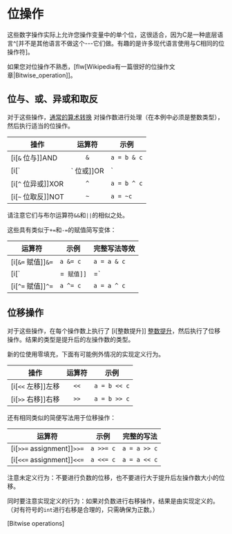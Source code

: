 <!-- Beej's guide to C

# vim: ts=4:sw=4:nosi:et:tw=72
-->

# 位操作

这些数字操作实际上允许您操作变量中的单个位，这很适合，因为C是一种底层语言^[并不是其他语言不做这个---它们做。有趣的是许多现代语言使用与C相同的位操作符]。

如果您对位操作不熟悉，[flw[Wikipedia有一篇很好的位操作文章|Bitwise_operation]]。

## 位与、或、异或和取反

对于这些操作，[通常的算术转换](#usual-arithmetic-conversions) 对操作数进行处理（在本例中必须是整数类型），然后执行适当的位操作。

|操作|运算符|示例|
|-|:-:|-|
|[i[`&` 位与]]AND|`&`|`a = b & c`|
|[i[`|` 位或]]OR|`|`|`a = b | c`|
|[i[`^` 位异或]]XOR|`^`|`a = b ^ c`|
|[i[`~` 位取反]]NOT|`~`|`a = ~c`|

请注意它们与布尔运算符`&&`和`||`的相似之处。

这些具有类似于`+=`和`-=`的赋值简写变体：

|运算符|示例|完整写法等效|
|-|-|-|
|[i[`&=` 赋值]]`&=`|`a &= c`|`a = a & c`|
|[i[`|=` 赋值]]`|=`|`a |= c`|`a = a | c`|
|[i[`^=` 赋值]]`^=`|`a ^= c`|`a = a ^ c`|

## 位移操作

对于这些操作，在每个操作数上执行了 [i[整数提升]] [整数提升](#integer-promotions)，然后执行了位移操作。结果的类型是提升后的左操作数的类型。

新的位使用零填充，下面有可能例外情况的实现定义行为。 

|操作|运算符|示例|
|-|:-:|-|
|[i[`<<` 左移]]左移|`<<`|`a = b << c`|
|[i[`>>` 右移]]右移|`>>`|`a = b >> c`|

还有相同类似的简便写法用于位移操作：

|运算符|示例|完整的写法|
|-|-|-|
|[i[`>>=` assignment]]`>>=`|`a >>= c`|`a = a >> c`|
|[i[`<<=` assignment]]`<<=`|`a <<= c`|`a = a << c`|

注意未定义行为：不要进行负数的位移，也不要进行大于提升后左操作数大小的位移。

同时要注意实现定义的行为：如果对负数进行右移操作，结果是由实现定义的。（对有符号的`int`进行右移是合理的，只需确保为正数。）

[Bitwise operations]